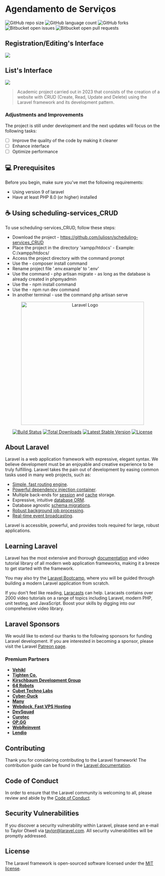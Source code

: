 # Agendamento de Serviços

![GitHub repo size](https://img.shields.io/github/repo-size/juliosn/scheduling-services_CRUD?style=for-the-badge)
![GitHub language count](https://img.shields.io/github/languages/count/juliosn/scheduling-services_CRUD?style=for-the-badge)
![GitHub forks](https://img.shields.io/github/forks/juliosn/scheduling-services_CRUD?style=for-the-badge)
![Bitbucket open issues](https://img.shields.io/bitbucket/issues/juliosn/scheduling-services_CRUD?style=for-the-badge)
![Bitbucket open pull requests](https://img.shields.io/bitbucket/pr-raw/juliosn/scheduling-services_CRUD?style=for-the-badge)

<h2>Registration/Editing's Interface</h2>
<img src="https://github.com/juliosn/scheduling-services_CRUD/assets/99426563/d036aa81-1819-4ff2-82ef-415ac7055f44">

<h2>List's Interface</h2>
<img src="https://github.com/juliosn/scheduling-services_CRUD/assets/99426563/1243943d-3112-4176-8335-b65cb8ab10b6">

> Academic project carried out in 2023 that consists of the creation of a website with CRUD (Create, Read, Update and Delete) using the Laravel framework and its development pattern.


### Adjustments and Improvements
The project is still under development and the next updates will focus on the following tasks:

- [ ] Improve the quality of the code by making it cleaner
- [ ] Enhance interface
- [ ] Optimize performance

## 💻 Prerequisites

Before you begin, make sure you've met the following requirements:

- Using version 9 of laravel
- Have at least PHP 8.0 (or higher) installed

## ☕ Using scheduling-services_CRUD

To use scheduling-services_CRUD, follow these steps:

- Download the project - https://github.com/juliosn/scheduling-services_CRUD
- Place the project in the directory 'xampp/htdocs' - Example: C:/xampp/htdocs/
- Access the project directory with the command prompt
- Use the - composer install command
- Rename project file '.env.example' to '.env'
- Use the command - php artisan migrate - as long as the database is already created in phpmyadmin
- Use the - npm install command
- Use the - npm run dev command 
- In another terminal - use the command php artisan serve

<p align="center"><a href="https://laravel.com" target="_blank"><img src="https://raw.githubusercontent.com/laravel/art/master/logo-lockup/5%20SVG/2%20CMYK/1%20Full%20Color/laravel-logolockup-cmyk-red.svg" width="400" alt="Laravel Logo"></a></p>

<p align="center">
<a href="https://github.com/laravel/framework/actions"><img src="https://github.com/laravel/framework/workflows/tests/badge.svg" alt="Build Status"></a>
<a href="https://packagist.org/packages/laravel/framework"><img src="https://img.shields.io/packagist/dt/laravel/framework" alt="Total Downloads"></a>
<a href="https://packagist.org/packages/laravel/framework"><img src="https://img.shields.io/packagist/v/laravel/framework" alt="Latest Stable Version"></a>
<a href="https://packagist.org/packages/laravel/framework"><img src="https://img.shields.io/packagist/l/laravel/framework" alt="License"></a>
</p>

## About Laravel

Laravel is a web application framework with expressive, elegant syntax. We believe development must be an enjoyable and creative experience to be truly fulfilling. Laravel takes the pain out of development by easing common tasks used in many web projects, such as:

- [Simple, fast routing engine](https://laravel.com/docs/routing).
- [Powerful dependency injection container](https://laravel.com/docs/container).
- Multiple back-ends for [session](https://laravel.com/docs/session) and [cache](https://laravel.com/docs/cache) storage.
- Expressive, intuitive [database ORM](https://laravel.com/docs/eloquent).
- Database agnostic [schema migrations](https://laravel.com/docs/migrations).
- [Robust background job processing](https://laravel.com/docs/queues).
- [Real-time event broadcasting](https://laravel.com/docs/broadcasting).

Laravel is accessible, powerful, and provides tools required for large, robust applications.

## Learning Laravel

Laravel has the most extensive and thorough [documentation](https://laravel.com/docs) and video tutorial library of all modern web application frameworks, making it a breeze to get started with the framework.

You may also try the [Laravel Bootcamp](https://bootcamp.laravel.com), where you will be guided through building a modern Laravel application from scratch.

If you don't feel like reading, [Laracasts](https://laracasts.com) can help. Laracasts contains over 2000 video tutorials on a range of topics including Laravel, modern PHP, unit testing, and JavaScript. Boost your skills by digging into our comprehensive video library.

## Laravel Sponsors

We would like to extend our thanks to the following sponsors for funding Laravel development. If you are interested in becoming a sponsor, please visit the Laravel [Patreon page](https://patreon.com/taylorotwell).

### Premium Partners

- **[Vehikl](https://vehikl.com/)**
- **[Tighten Co.](https://tighten.co)**
- **[Kirschbaum Development Group](https://kirschbaumdevelopment.com)**
- **[64 Robots](https://64robots.com)**
- **[Cubet Techno Labs](https://cubettech.com)**
- **[Cyber-Duck](https://cyber-duck.co.uk)**
- **[Many](https://www.many.co.uk)**
- **[Webdock, Fast VPS Hosting](https://www.webdock.io/en)**
- **[DevSquad](https://devsquad.com)**
- **[Curotec](https://www.curotec.com/services/technologies/laravel/)**
- **[OP.GG](https://op.gg)**
- **[WebReinvent](https://webreinvent.com/?utm_source=laravel&utm_medium=github&utm_campaign=patreon-sponsors)**
- **[Lendio](https://lendio.com)**

## Contributing

Thank you for considering contributing to the Laravel framework! The contribution guide can be found in the [Laravel documentation](https://laravel.com/docs/contributions).

## Code of Conduct

In order to ensure that the Laravel community is welcoming to all, please review and abide by the [Code of Conduct](https://laravel.com/docs/contributions#code-of-conduct).

## Security Vulnerabilities

If you discover a security vulnerability within Laravel, please send an e-mail to Taylor Otwell via [taylor@laravel.com](mailto:taylor@laravel.com). All security vulnerabilities will be promptly addressed.

## License

The Laravel framework is open-sourced software licensed under the [MIT license](https://opensource.org/licenses/MIT).
